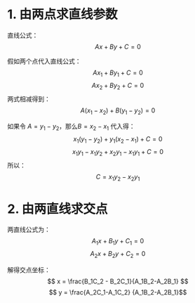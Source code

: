 
# 1. 由两点求直线参数
直线公式：
$$ Ax + By + C = 0 $$

假如两个点代入直线公式：
$$ Ax_1 + By_1 + C = 0 $$
$$ Ax_2 + By_2 + C = 0 $$
两式相减得到：
$$ A(x_1-x_2) + B(y_1-y_2)=0 $$

 如果令 $A = y_1 - y_2$，那么$B = x_2 - x_1$
 代入得：
 $$
 x_1(y_1-y_2) + y_1(x_2-x_1) + C = 0
 $$
 $$
 x_1y_1 - x_1y_2 + x_2y_1 - x_1y_1 + C = 0
 $$
 所以：
 $$
 C = x_1y_2 - x_2y_1
 $$


# 2. 由两直线求交点

两直线公式为：
$$ A_1x + B_1y + C_1 = 0 $$
$$ A_2x + B_2y + C_2 = 0 $$

解得交点坐标：
$$ x = \frac{B_1C_2 - B_2C_1}{A_1B_2-A_2B_1} $$
$$ y = \frac{A_2C_1-A_1C_2} {A_1B_2-A_2B_1}$$






